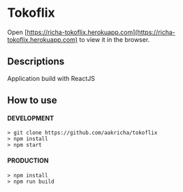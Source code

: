 # Tokoflix
Open [https://richa-tokoflix.herokuapp.com](https://richa-tokoflix.herokuapp.com) to view it in the browser.

## Descriptions
Application build with ReactJS

## How to use
#### DEVELOPMENT
```
> git clone https://github.com/aakricha/tokoflix
> npm install
> npm start
```

#### PRODUCTION
```
> npm install
> npm run build
```